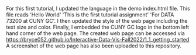 For this first tutorial, I updated the language in the demo index.html file.
This file reads 'Hello World' 'This is the first tutorial assignment' 'For DATA 73200 at CUNY GC'.
I then updated the style of the web page including the text size and color. 
Finally, I embedded the CUNY GC logo in the bottom left hand corner of the web page. 
The created web page can be accessed via https://bryce052.github.io/Interactive-Data-Vis-Fall2022/1_1_getting_started
A screenshot of the web page has also been uploaded to this repository. 
